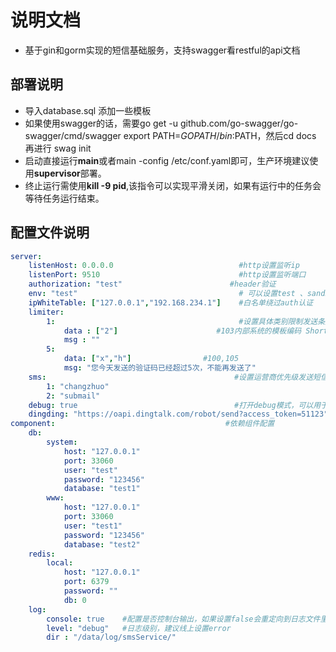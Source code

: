 # 说明文档
- 基于gin和gorm实现的短信基础服务，支持swagger看restful的api文档
## 部署说明
- 导入database.sql 添加一些模板
- 如果使用swagger的话，需要go get -u github.com/go-swagger/go-swagger/cmd/swagger export PATH=$GOPATH/bin:$PATH，然后cd docs 再进行 swag init
- 启动直接运行**main**或者main -config /etc/conf.yaml即可，生产环境建议使用**supervisor**部署。
- 终止运行需使用**kill -9 pid**,该指令可以实现平滑关闭，如果有运行中的任务会等待任务运行结束。

## 配置文件说明

``` yaml
server:
    listenHost: 0.0.0.0                            #http设置监听ip
    listenPort: 9510                               #http设置监听端口
    authorization: "test"                        #header验证
    env: "test"                                    # 可以设置test 、sandbox、prod 
    ipWhiteTable: ["127.0.0.1","192.168.234.1"]    #白名单绕过auth认证
    limiter:                                       
        1:                                         #设置具体类别限制发送条数
            data : ["2"]                      #103内部系统的模板编码 ShortSmsConstant::SMS_TYPE_QCODE
            msg : ""
        5: 
            data: ["x","h"]                #100,105
            msg: "您今天发送的验证码已经超过5次，不能再发送了"
    sms:                                          #设置运营商优先级发送短信，数字越小，优先级越高          
        1: "changzhuo"
        2: "submail"
    debug: true                                   #打开debug模式，可以用于有问题定位到问题，优先级大于环境env配置
    dingding: "https://oapi.dingtalk.com/robot/send?access_token=51123" #短信运营商发送失败发送钉钉报警
component:                                      #依赖组件配置
    db:
        system:
            host: "127.0.0.1"
            port: 33060
            user: "test"
            password: "123456"
            database: "test1"
        www:
            host: "127.0.0.1"
            port: 33060
            user: "test1"
            password: "123456"
            database: "test2"
    redis:
        local:
            host: "127.0.0.1"
            port: 6379
            password: ""
            db: 0
    log:
        console: true    #配置是否控制台输出，如果设置false会重定向到日志文件里
        level: "debug"   #日志级别，建议线上设置error
        dir : "/data/log/smsService/"
```
